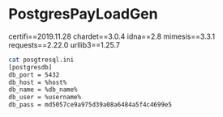 # PostgresPayLoadGen

certifi==2019.11.28
chardet==3.0.4
idna==2.8
mimesis==3.3.1
requests==2.22.0
urllib3==1.25.7

```bash
cat posgtresql.ini
[postgresdb]
db_port = 5432
db_host = %host%
db_name = %db_name%
db_user = %username%
db_pass = md5057ce9a975d39a08a6484a5f4c4699e5
```
